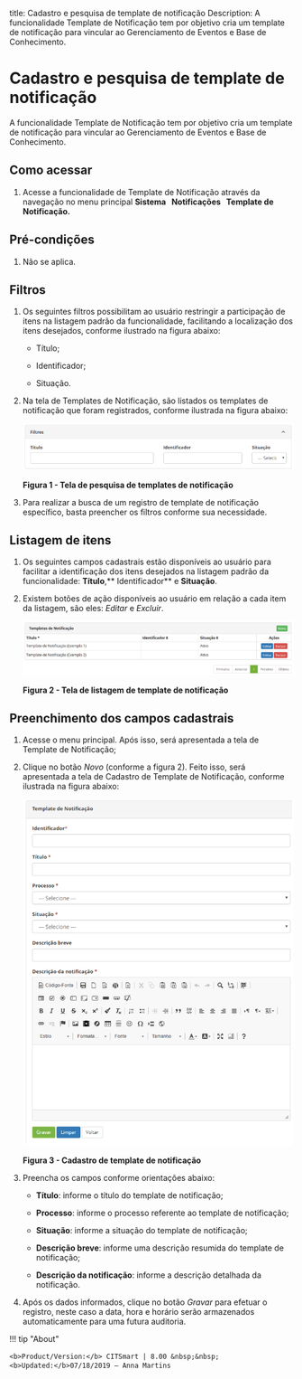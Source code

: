 title: Cadastro e pesquisa de template de notificação
Description: A funcionalidade Template de Notificação tem por objetivo cria um
template de notificação para vincular ao Gerenciamento de Eventos e Base de
Conhecimento.

# Cadastro e pesquisa de template de notificação

A funcionalidade Template de Notificação tem por objetivo cria um template de
notificação para vincular ao Gerenciamento de Eventos e Base de Conhecimento.

Como acessar
-----------

1.  Acesse a funcionalidade de Template de Notificação através da navegação no
    menu principal **Sistema   Notificações   Template de Notificação.**

Pré-condições
------------

1.  Não se aplica.

Filtros
-------

1.  Os seguintes filtros possibilitam ao usuário restringir a participação de
    itens na listagem padrão da funcionalidade, facilitando a localização dos
    itens desejados, conforme ilustrado na figura abaixo:

    -   Título;

    -   Identificador;

    -   Situação.

1.  Na tela de Templates de Notificação, são listados os templates de
    notificação que foram registrados, conforme ilustrada na figura abaixo:

    ![Criar](images/notification-1.png)
    
    **Figura 1 - Tela de pesquisa de templates de notificação**

1.  Para realizar a busca de um registro de template de notificação específico,
    basta preencher os filtros conforme sua necessidade.

Listagem de itens
----------------

1.  Os seguintes campos cadastrais estão disponíveis ao usuário para facilitar a
    identificação dos itens desejados na listagem padrão da
    funcionalidade: **Título**,** Identificador** e **Situação**.

2.  Existem botões de ação disponíveis ao usuário em relação a cada item da
    listagem, são eles: *Editar* e *Excluir*.

    ![Criar](images/notification-2.png)
    
    **Figura 2 - Tela de listagem de template de notificação**

Preenchimento dos campos cadastrais
----------------------------------

1.  Acesse o menu principal. Após isso, será apresentada a tela de Template de
    Notificação;

2.  Clique no botão *Novo* (conforme a figura 2). Feito isso, será apresentada a
    tela de Cadastro de Template de Notificação, conforme ilustrada na figura
    abaixo:

    ![Criar](images/notification-3.png)

    **Figura 3 - Cadastro de template de notificação**

1.  Preencha os campos conforme orientações abaixo:

    -   **Título**: informe o título do template de notificação;

    -   **Processo**: informe o processo referente ao template de notificação;

    -   **Situação**: informe a situação do template de notificação;

    -   **Descrição breve**: informe uma descrição resumida do template de
        notificação;

    -   **Descrição da notificação**: informe a descrição detalhada da
        notificação.

2.  Após os dados informados, clique no botão *Gravar* para efetuar o registro,
    neste caso a data, hora e horário serão armazenados automaticamente para uma
    futura auditoria.


!!! tip "About"

    <b>Product/Version:</b> CITSmart | 8.00 &nbsp;&nbsp;
    <b>Updated:</b>07/18/2019 – Anna Martins

